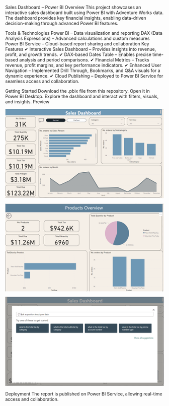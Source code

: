 Sales Dashboard – Power BI
Overview
This project showcases an interactive sales dashboard built using Power BI with Adventure Works data. The dashboard provides key financial insights, enabling data-driven decision-making through advanced Power BI features.

Tools & Technologies
Power BI – Data visualization and reporting
DAX (Data Analysis Expressions) – Advanced calculations and custom measures
Power BI Service – Cloud-based report sharing and collaboration
Key Features
✔ Interactive Sales Dashboard – Provides insights into revenue, profit, and growth trends.
✔ DAX-based Dates Table – Enables precise time-based analysis and period comparisons.
✔ Financial Metrics – Tracks revenue, profit margins, and key performance indicators.
✔ Enhanced User Navigation – Implemented Drill Through, Bookmarks, and Q&A visuals for a dynamic experience.
✔ Cloud Publishing – Deployed to Power BI Service for seamless access and collaboration.

Getting Started
Download the .pbix file from this repository.
Open it in Power BI Desktop.
Explore the dashboard and interact with filters, visuals, and insights.
Preview
<p align="center">
  <img src="1.png" alt="Dashboard Preview" width="600">
</p>
<p align="center">
  <img src="2.png" alt="Dashboard Preview" width="600">
</p>
<p align="center">
  <img src="3.png" alt="Dashboard Preview" width="600">
</p>

Deployment
The report is published on Power BI Service, allowing real-time access and collaboration.
